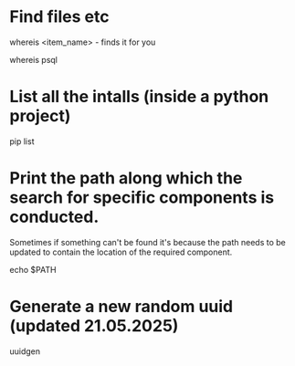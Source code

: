 # Find files etc

  whereis <item_name> - finds it for you

  whereis psql

# List all the intalls (inside a python project)

  pip list

# Print the path along which the search for specific components is conducted. 
Sometimes if something can't be found it's because the path needs to be updated to contain the location of the required component. 

  echo $PATH


# Generate a new random uuid (updated 21.05.2025)

  uuidgen
